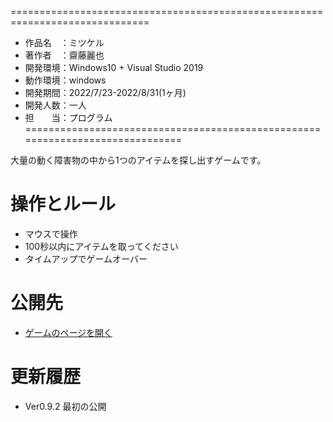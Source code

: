 ==============================================================================
- 作品名　：ミツケル
- 著作者　：齋藤麗也
- 開発環境：Windows10 + Visual Studio 2019
- 動作環境：windows
- 開発期間：2022/7/23-2022/8/31(1ヶ月)
- 開発人数：一人
- 担　　当：プログラム
==============================================================================

大量の動く障害物の中から1つのアイテムを探し出すゲームです。

# 操作とルール
- マウスで操作
- 100秒以内にアイテムを取ってください
- タイムアップでゲームオーバー

# 公開先
- [ゲームのページを開く]()

# 更新履歴
- Ver0.9.2 最初の公開
